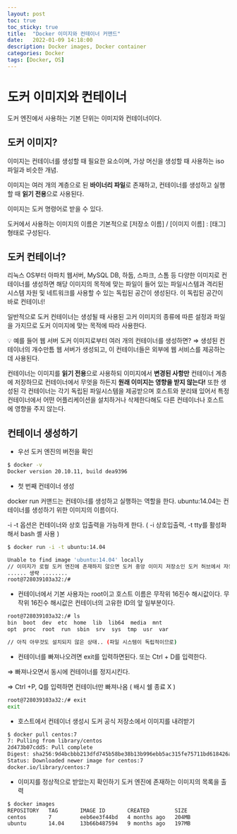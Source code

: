 ```yaml
---
layout: post
toc: true
toc_sticky: true
title:  "Docker 이미지와 컨테이너 커맨드"
date:   2022-01-09 14:18:00
description: Docker images, Docker container
categories: Docker
tags: [Docker, OS]
---
```



# 도커 이미지와 컨테이너

도커 엔진에서 사용하는 기본 단위는 이미지와 컨테이너이다. 

## 도커 이미지?

이미지는 컨테이너를 생성할 때 필요한 요소이며, 가상 머신을 생성할 때 사용하는 iso 파일과 비슷한 개념. 

이미지는 여러 개의 계층으로 된 **바이너리 파일**로 존재하고, 컨테이너를 생성하고 실행할 때 **읽기 전용**으로 사용된다. 

이미지는 도커 명령어로 받을 수 있다. 

도커에서 사용하는 이미지의 이름은 기본적으로 [저장소 이름] / [이미지 이름] : [태그] 형태로 구성된다.

## 도커 컨테이너?

리눅스 OS부터 아파치 웹서버, MySQL DB, 하둡, 스파크, 스톰 등 다양한 이미지로 컨테이너를 생성하면 해당 이미지의 목적에 맞는 파일이 들어 있는 파일시스템과 격리된 시스템 자원 및 네트워크를 사용할 수 있는 독립된 공간이 생성된다. 이 독립된 공간이 바로 컨테이너!

일반적으로 도커 컨테이너는 생성될 때 사용된 고커 이미지의 종류에 따른 설정과 파일을 가지므로 도커 이미지에 맞는 목적에 따라 사용한다. 

<aside>
💡 예를 들어 웹 서버 도커 이미지로부터 여러 개의 컨테이너를 생성하면? ⇒ 생성된 컨테이너의 개수만틈 웹 서버가 생성되고, 이 컨테이너들은 외부에 웹 서비스를 제공하는데 사용된다.

</aside>

컨테이너는 이미지를 **읽기 전용**으로 사용하되 이미지에서 **변경된 사항만** 컨테이너 계층에 저장하므로 컨테이너에서 무엇을 하든지 **원래 이미지는 영향을 받지 않는다!** 또한 생성된 각 컨테이너는 각기 독립된 파일시스템을 제공받으며 호스트와 분리돼 있어서 특정 컨테이너에서 어떤 어플리케이션을 설치하거나 삭제한다해도 다른 컨테이너나 호스트에 영향을 주지 않는다.

## 컨테이너 생성하기

- 우선 도커 엔진의 버전을 확인

```bash
$ docker -v
Docker version 20.10.11, build dea9396 
```

- 첫 번째 컨테이너 생성

docker run 커맨드는 컨테이너를 생성하고 실행하는 역할을 한다. ubuntu:14.04는 컨테이너를 생성하기 위한 이미지의 이름이다.

-i -t 옵션은 컨테이너와 상호 입출력을 가능하게 한다. ( -i 상호입출력, -t tty를 활성화해서 bash 셸 사용 )

```bash
$ docker run -i -t ubuntu:14.04

Unable to find image 'ubuntu:14.04' locally 
// 이미지가 로컬 도커 엔진에 존재하지 않으면 도커 중앙 이미지 저장소인 도커 허브에서 자동으로 내려받음
...... 생략 ........
root@728039103a32:/#
```

- 컨테이너에서 기본 사용자는 root이고 호스트 이름은 무작위 16진수 해시값이다. 무작위 16진수 해시값은 컨테이너의 고유한 ID의 앞 일부분이다.

```bash
root@728039103a32:/# ls
bin  boot  dev  etc  home  lib  lib64  media  mnt  
opt  proc  root  run  sbin  srv  sys  tmp  usr  var

// 아직 아무것도 설치되지 않은 상태.. (파일 시스템이 독립적이므로)
```

- 컨테이너를 빠져나오려면 exit를 입력하면된다.  또는 Ctrl + D를 입력한다.

⇒ 빠져나오면서 동시에 컨테이너를 정지시킨다. 

⇒ Ctrl +P, Q를 입력하면 컨테이너만 빠져나옴 ( 배시 쉘 종료 X ) 

```bash
root@728039103a32:/# exit
exit
```

- 호스트에서 컨테이너 생성시 도커 공식 저장소에서 이미지를 내려받기

```bash
$ docker pull centos:7
7: Pulling from library/centos
2d473b07cdd5: Pull complete 
Digest: sha256:9d4bcbbb213dfd745b58be38b13b996ebb5ac315fe75711bd618426a630e0987
Status: Downloaded newer image for centos:7
docker.io/library/centos:7
```

- 이미지를 정상적으로 받았는지 확인하기 도커 엔진에 존재하는 이미지의 목록을 출력

```bash
$ docker images
REPOSITORY   TAG       IMAGE ID       CREATED        SIZE
centos       7         eeb6ee3f44bd   4 months ago   204MB
ubuntu       14.04     13b66b487594   9 months ago   197MB
```